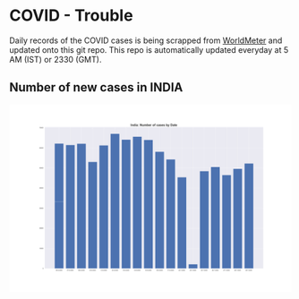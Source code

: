 # COVID - Trouble
Daily records of the COVID cases is being scrapped from [WorldMeter](https://www.worldometers.info/coronavirus/) and updated onto this git repo. This repo is automatically updated everyday at 5 AM (IST) or 2330 (GMT).

## Number of new cases in INDIA
![Bar Plot India](Indiacases.png)
